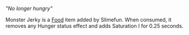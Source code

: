 *"No longer hungry"*

Monster Jerky is a [Food](Food.md) item added by Slimefun. When consumed, it removes any Hunger status effect and adds Saturation I for 0.25 seconds.
